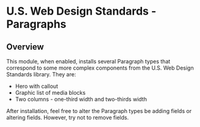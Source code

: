 # U.S. Web Design Standards - Paragraphs

## Overview

This module, when enabled, installs several Paragraph types that correspond to some more complex components from the U.S. Web Design Standards library. They are:

* Hero with callout
* Graphic list of media blocks
* Two columns - one-third width and two-thirds width

After installation, feel free to alter the Paragraph types be adding fields or altering fields. However, try not to remove fields.
